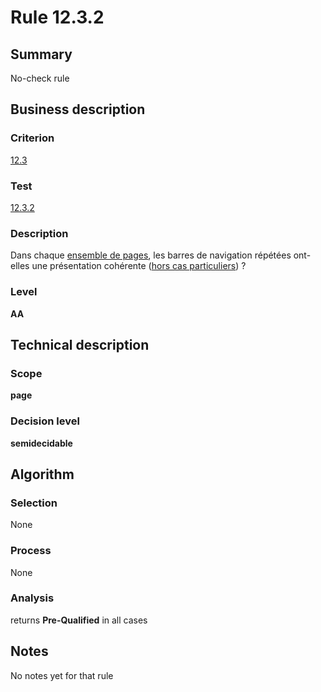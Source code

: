 # Rule 12.3.2
## Summary

No-check rule

## Business description

### Criterion

[12.3](http://references.modernisation.gouv.fr/sites/default/files/RGAA3_RC2-1/referentiel_technique.htm#crit-12-3)

### Test

[12.3.2](http://references.modernisation.gouv.fr/sites/default/files/RGAA3_RC2-1/referentiel_technique.htm#test-12-3-2)

### Description

Dans chaque <a href="http://references.modernisation.gouv.fr/sites/default/files/RGAA3_RC2-1/glossaire.htm#mEnsemblePages">ensemble de pages</a>, les barres de navigation r&eacute;p&eacute;t&eacute;es ont-elles une pr&eacute;sentation coh&eacute;rente (<a href="http://references.modernisation.gouv.fr/sites/default/files/RGAA3_RC2-1/cas_particulier.htm#cpCrit12-" title="Cas particuliers pour le crit&egrave;re 12.3">hors cas particuliers</a>) ?

### Level

**AA**

## Technical description

### Scope

**page**

### Decision level

**semidecidable**

## Algorithm

### Selection

None

### Process

None

### Analysis

returns **Pre-Qualified** in all cases

## Notes

No notes yet for that rule
